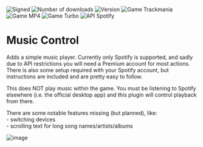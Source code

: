 ![Signed](https://img.shields.io/badge/Signed-Yes-00AA00)
![Number of downloads](https://img.shields.io/badge/dynamic/json?query=downloads&url=https%3A%2F%2Fopenplanet.dev%2Fapi%2Fplugin%2F461&label=Downloads&color=purple)
![Version](https://img.shields.io/badge/dynamic/json?query=version&url=https%3A%2F%2Fopenplanet.dev%2Fapi%2Fplugin%2F461&label=Version&color=red)
![Game Trackmania](https://img.shields.io/badge/Game-Trackmania-blue)
![Game MP4](https://img.shields.io/badge/Game-Maniaplanet_4-blue)
![Game Turbo](https://img.shields.io/badge/Game-Turbo-blue)
![API Spotify](https://img.shields.io/badge/API-Spotify-1ED760)
# Music Control

Adds a simple music player. Currently only Spotify is supported, and sadly due to API restrictions you will need a Premium account for most actions. There is also some setup required with your Spotify account, but instructions are included and are pretty easy to follow.

This does NOT play music within the game. You must be listening to Spotify elsewhere (i.e. the official desktop app) and this plugin will control playback from there.

There are some notable features missing (but planned), like:\
    - switching devices\
    - scrolling text for long song names/artists/albums

![image](images/music-control.png)